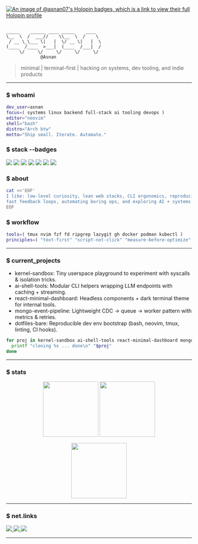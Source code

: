 [![An image of @asnan07's Holopin badges, which is a link to view their full Holopin profile](https://holopin.me/asnan07)](https://holopin.io/@asnan07)<!--
 Minimal, terminal-esque GitHub Profile README
 ASCII art generated (figlet -f slant "Asnan")
-->

```
                                      
_____    ______ ____ _____    ____  
\__  \  /  ___//    \\__  \  /    \ 
 / __ \_\___ \|   |  \/ __ \|   |  \
(____  /____  >___|  (____  /___|  /
     \/     \/     \/     \/     \/ 
             @Asnan
```

> minimal | terminal-first | hacking on systems, dev tooling, and indie products

---

### $ whoami
```bash
dev_user=asnan
focus=( systems linux backend full-stack ai tooling devops )
editor="neovim"
shell="bash"
distro="Arch btw"
motto="Ship small. Iterate. Automate."
```

### $ stack --badges
<p>
  <img src="https://img.shields.io/badge/C++-00599C?style=flat-square&logo=c%2B%2B&logoColor=white" />
  <img src="https://img.shields.io/badge/Python-3776AB?style=flat-square&logo=python&logoColor=ffdd54" />
  <img src="https://img.shields.io/badge/JavaScript-181717?style=flat-square&logo=javascript&logoColor=F7DF1E" />
  <img src="https://img.shields.io/badge/Node.js-339933?style=flat-square&logo=nodedotjs&logoColor=white" />
  <img src="https://img.shields.io/badge/React-20232A?style=flat-square&logo=react&logoColor=61DAFB" />
  <img src="https://img.shields.io/badge/MongoDB-001e2b?style=flat-square&logo=mongodb&logoColor=4EA94B" />
  <img src="https://img.shields.io/badge/Linux-000000?style=flat-square&logo=linux&logoColor=FCC624" />
</p>

### $ about
```bash
cat <<'EOF'
I like: low-level curiosity, lean web stacks, CLI ergonomics, reproducible envs,
fast feedback loops, automating boring ops, and exploring AI + systems crossover.
EOF
```

### $ workflow
```bash
tools=( tmux nvim fzf fd ripgrep lazygit gh docker podman kubectl )
principles=( "text-first" "script-not-click" "measure-before-optimize" "delete-fearlessly" )
```

---

### $ current_projects
- kernel-sandbox: Tiny userspace playground to experiment with syscalls & isolation tricks.
- ai-shell-tools: Modular CLI helpers wrapping LLM endpoints with caching + streaming.
- react-minimal-dashboard: Headless components + dark terminal theme for internal tools.
- mongo-event-pipeline: Lightweight CDC -> queue -> worker pattern with metrics & retries.
- dotfiles-bare: Reproducible dev env bootstrap (bash, neovim, tmux, linting, CI hooks).

```bash
for proj in kernel-sandbox ai-shell-tools react-minimal-dashboard mongo-event-pipeline dotfiles-bare; do
  printf "cloning %s ... done\n" "$proj"
done
```

---

### $ stats
<p align="center">
  <img height="150" src="https://github-readme-stats.vercel.app/api?username=Asnan07&show_icons=true&theme=tokyonight&hide_border=true&include_all_commits=true" />
  <img height="150" src="https://github-readme-stats.vercel.app/api/top-langs/?username=Asnan07&layout=compact&theme=tokyonight&hide_border=true&langs_count=8" />
</p>
<p align="center">
  <img height="150" src="https://streak-stats.demolab.com?user=Asnan07&theme=tokyonight&hide_border=true" />
</p>

---

### $ net.links
<p>
  <a href="http://linkedin.com/in/asn-zsh" target="_blank">
    <img src="https://img.shields.io/badge/LinkedIn-0A66C2?style=flat-square&logo=linkedin&logoColor=white" />
  </a>
  <a href="https://x.com/l0n3d3v" target="_blank">
    <img src="https://img.shields.io/badge/Twitter-121212?style=flat-square&logo=twitter&logoColor=1DA1F2" />
  </a>
  <a href="mailto:asnan0130@gmail.com">
    <img src="https://img.shields.io/badge/Email-181717?style=flat-square&logo=gmail&logoColor=D14836" />
  </a>
</p>

---

